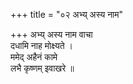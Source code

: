 +++
title = "०२ अभ्य् अस्य नाम"

+++
अभ्य् अस्य नाम वाचा  
दधामि नाह मोक्ष्यते ।  
ममेद् अहैनं कामे  
लभै कृष्णम् इवाखरे ॥